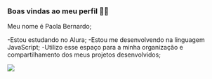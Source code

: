 ### Boas vindas ao meu perfil 🚗👋

Meu nome é Paola Bernardo;

-Estou estudando no Alura;
-Estou me desenvolvendo na linguagem JavaScript;
-Utilizo esse espaço para a minha organização e compartilhamento dos meus projetos desenvolvidos;

![](https://media.tenor.com/syqk8AK7JAsAAAAM/muito-feliz-palmeiras.gif)

